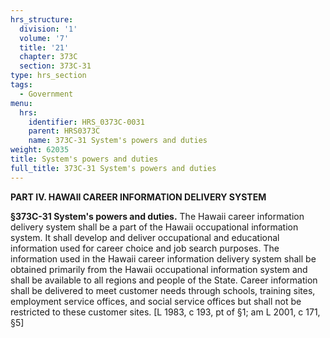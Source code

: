 ```yaml
---
hrs_structure:
  division: '1'
  volume: '7'
  title: '21'
  chapter: 373C
  section: 373C-31
type: hrs_section
tags:
  - Government
menu:
  hrs:
    identifier: HRS_0373C-0031
    parent: HRS0373C
    name: 373C-31 System's powers and duties
weight: 62035
title: System's powers and duties
full_title: 373C-31 System's powers and duties
---
```

**PART IV. HAWAII CAREER INFORMATION DELIVERY SYSTEM**

**§373C-31 System's powers and duties.** The Hawaii career information delivery system shall be a part of the Hawaii occupational information system. It shall develop and deliver occupational and educational information used for career choice and job search purposes. The information used in the Hawaii career information delivery system shall be obtained primarily from the Hawaii occupational information system and shall be available to all regions and people of the State. Career information shall be delivered to meet customer needs through schools, training sites, employment service offices, and social service offices but shall not be restricted to these customer sites. [L 1983, c 193, pt of §1; am L 2001, c 171, §5]